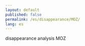 ```yaml
---
layout: default
published: false
permalink: /es/disappearance/MOZ/
lang: es
---
```


disappearance analysis MOZ
